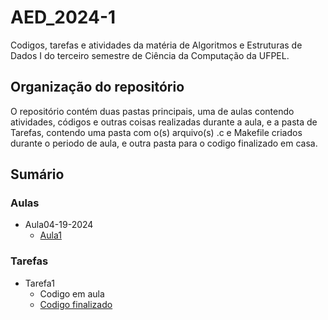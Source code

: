 # AED_2024-1
Codigos, tarefas e atividades da matéria de Algoritmos e Estruturas de Dados I do terceiro semestre de Ciência da Computação da UFPEL.
## Organização do repositório
O repositório contém duas pastas principais, uma de aulas contendo atividades, códigos e outras coisas realizadas durante a aula, e a pasta de Tarefas, contendo uma pasta com o(s) arquivo(s) .c e Makefile criados durante o periodo de aula, e outra pasta para o codigo finalizado em casa.
## Sumário
### Aulas
- Aula04-19-2024
  -  [Aula1](Aulas/Aula04-19-2024/Aula01)
### Tarefas
- Tarefa1
  - Codigo em aula
  - [Codigo finalizado](Tarefas/Tarefa1/)
